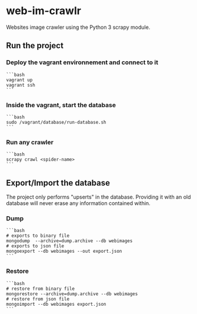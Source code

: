 # web-im-crawlr

Websites image crawler using the Python 3 scrapy module.

## Run the project

### Deploy the vagrant environnement and connect to it

    ```bash
    vagrant up
    vagrant ssh
    ```

### Inside the vagrant, start the database

    ```bash
    sudo /vagrant/database/run-database.sh
    ```

### Run any crawler

    ```bash
    scrapy crawl <spider-name>
    ```

## Export/Import the database

The project only performs "upserts" in the database. Providing it with an old database will never erase any information contained within.

### Dump

    ```bash
    # exports to binary file
    mongodump  --archive=dump.archive --db webimages
    # exports to json file
    mongoexport --db webimages --out export.json
    ```

### Restore

    ```bash
    # restore from binary file
    mongorestore --archive=dump.archive --db webimages
    # restore from json file
    mongoimport --db webimages export.json
    ```
